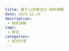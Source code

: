 ```yaml
---
title: 基于js的算法之-树的讲解
date: 2023-12-24
description:
 - 树的讲解
tags:
 - 算法
categories: 
 - 知识分享
---
```


